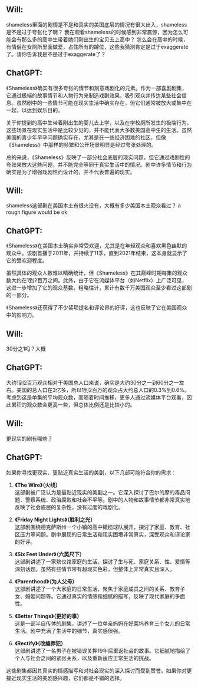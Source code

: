 ## Will:

 shameless里面的剧情是不是和真实的美国底层的情况有很大出入，shameless是不是过于夸张化了啊？ 我在观看shameless的时候感到非常震惊，因为怎么可能会有那么多的高中生带着她们刚出生的宝贝去上高中？ 怎么会在高中的时候，有情侣在女厕所里面做爱，占住所有的蹲位，这些我猜测肯定是过于exaggerate了。请你告诉我是不是过于exaggerate了？

## ChatGPT:

 《Shameless》确实有很多夸张的情节和刻意戏剧化的元素。作为一部喜剧剧集，它通过极端的故事情节和人物行为来制造戏剧效果，吸引观众并传达某些社会信息。虽然剧中的一些情节可能在现实生活中确实存在，但它们通常被放大或集中在一起，以达到娱乐目的。

关于你提到的高中生带着刚出生的婴儿去上学，以及在学校厕所发生的极端行为，这些场景在现实生活中是比较少见的，并不能代表大多数美国高中生的生活。虽然美国的青少年早孕问题确实存在，尤其是在一些经济困难的社区，但像《Shameless》中那样的频繁和公开场景明显是经过夸张处理的。

总的来说，《Shameless》反映了一部分社会底层的现实问题，但它通过戏剧性的夸张来放大这些问题，并不能完全等同于真实生活中的情况。剧中许多情节和行为确实是为了增强戏剧性而设计的，并不代表普遍的现实。

## Will:

 shameless这部剧在美国本土有很火没有，大概有多少美国本土观众看过？ a rough figure would be ok

## ChatGPT:

 《Shameless》在美国本土确实非常受欢迎，尤其是在年轻观众和喜欢黑色幽默的观众中。该剧首播于2011年，并持续了11季，直到2021年结束，这本身就显示了它的受欢迎程度。

虽然具体的观众人数难以精确统计，但《Shameless》在其巅峰时期每集的观众数大约在1到2百万之间。此外，由于它在流媒体平台（如Netflix）上广泛可见，这进一步增加了它的观众基数。粗略估计，累计有数千万美国观众至少看过这部剧的一部分。

《Shameless》还获得了不少奖项提名和评论界的好评，这也反映了它在美国观众中的影响力。

## Will:

 30分之1吗？大概

## ChatGPT:

 大约1到2百万观众相对于美国总人口来说，确实是大约30分之一到60分之一左右。美国的总人口在3亿多，所以1到2百万的观众占大约总人口的0.3%到0.6%。考虑到这是单集的平均观众数，而随着时间推移，更多人通过流媒体平台观看，因此累积的观众数会更高一些，但总体比例还是比较小的。

## Will:

 更现实的剧有哪些？

## ChatGPT:

 如果你寻找更现实、更贴近真实生活的美剧，以下几部可能符合你的需求：

1. **《The Wire》（火线）**  
   这部剧被广泛认为是最贴近现实的美剧之一。它深入探讨了巴尔的摩的毒品问题、警察系统、政治腐败和社会不平等。剧中的人物和故事情节都非常真实地反映了社会底层的复杂性，没有过度的戏剧化。

2. **《Friday Night Lights》（胜利之光）**  
   这部剧围绕德克萨斯州一个小镇的高中橄榄球队展开，探讨了家庭、教育、社区压力等问题。剧中展现的日常生活和现实困境非常真实，深受观众和评论家的好评。

3. **《Six Feet Under》（六英尺下）**  
   这部剧讲述了一家殡仪馆家庭的生活，探讨了生与死、家庭关系、性、爱情等深刻话题。虽然有些情节带有超现实色彩，但整体上非常真实且深入。

4. **《Parenthood》（为人父母）**  
   这部剧讲述了一个大家庭的日常生活，聚焦于家庭成员之间的关系、教育子女、婚姻问题等。它通过真实的情感和细腻的描写，反映了现代家庭的多面性。

5. **《Better Things》（更好的事）**  
   这是一部半自传体的剧集，讲述了一位单亲妈妈在好莱坞养育三个女儿的日常生活。剧中充满了生活中的细节，真实感很强。

6. **《Rectify》（改编罪犯）**  
   这部剧讲述了一名男子在被错误关押19年后重返社会的故事。它细腻地描绘了个人与社会之间的紧张关系，以及重新适应正常生活的挑战。

这些剧集都因其真实的情感描写和对社会现实的深入探讨而受到赞誉。如果你对更接近现实生活的美剧感兴趣，它们都是不错的选择。

